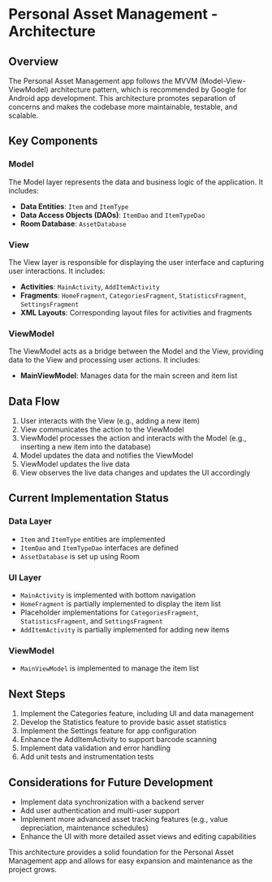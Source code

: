 # Personal Asset Management - Architecture

## Overview

The Personal Asset Management app follows the MVVM (Model-View-ViewModel) architecture pattern, which is recommended by Google for Android app development. This architecture promotes separation of concerns and makes the codebase more maintainable, testable, and scalable.

## Key Components

### Model

The Model layer represents the data and business logic of the application. It includes:

- **Data Entities**: `Item` and `ItemType`
- **Data Access Objects (DAOs)**: `ItemDao` and `ItemTypeDao`
- **Room Database**: `AssetDatabase`

### View

The View layer is responsible for displaying the user interface and capturing user interactions. It includes:

- **Activities**: `MainActivity`, `AddItemActivity`
- **Fragments**: `HomeFragment`, `CategoriesFragment`, `StatisticsFragment`, `SettingsFragment`
- **XML Layouts**: Corresponding layout files for activities and fragments

### ViewModel

The ViewModel acts as a bridge between the Model and the View, providing data to the View and processing user actions. It includes:

- **MainViewModel**: Manages data for the main screen and item list

## Data Flow

1. User interacts with the View (e.g., adding a new item)
2. View communicates the action to the ViewModel
3. ViewModel processes the action and interacts with the Model (e.g., inserting a new item into the database)
4. Model updates the data and notifies the ViewModel
5. ViewModel updates the live data
6. View observes the live data changes and updates the UI accordingly

## Current Implementation Status

### Data Layer

- `Item` and `ItemType` entities are implemented
- `ItemDao` and `ItemTypeDao` interfaces are defined
- `AssetDatabase` is set up using Room

### UI Layer

- `MainActivity` is implemented with bottom navigation
- `HomeFragment` is partially implemented to display the item list
- Placeholder implementations for `CategoriesFragment`, `StatisticsFragment`, and `SettingsFragment`
- `AddItemActivity` is partially implemented for adding new items

### ViewModel

- `MainViewModel` is implemented to manage the item list

## Next Steps

1. Implement the Categories feature, including UI and data management
2. Develop the Statistics feature to provide basic asset statistics
3. Implement the Settings feature for app configuration
4. Enhance the AddItemActivity to support barcode scanning
5. Implement data validation and error handling
6. Add unit tests and instrumentation tests

## Considerations for Future Development

- Implement data synchronization with a backend server
- Add user authentication and multi-user support
- Implement more advanced asset tracking features (e.g., value depreciation, maintenance schedules)
- Enhance the UI with more detailed asset views and editing capabilities

This architecture provides a solid foundation for the Personal Asset Management app and allows for easy expansion and maintenance as the project grows.